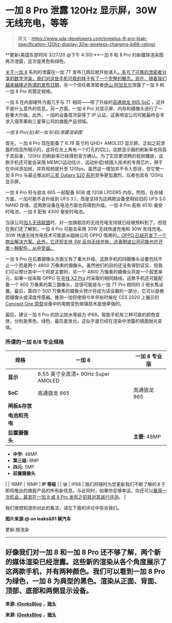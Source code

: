 # 一加 8 Pro 泄露 120Hz 显示屏，30W 无线充电，等等

> 原文：<https://www.xda-developers.com/oneplus-8-pro-leak-specification-120hz-display-30w-wireless-charging-ip68-rating/>

**更新(美国东部时间 3/27/20 @下午 4:30):**一加 8 和 8 Pro 的新媒体渲染图再次泄露，这次是黑色和绿色。

[关于一加 8](https://www.xda-developers.com/oneplus-8-punch-hole-display-triple-cameras-leak/) 系列的泄露在一加 7T 发布几周后就开始涌入[。多亏了可靠的泄密者分享的数字渲染，我们对这些手机可能的样子有了一个完整的概念。现在，随着我们越来越接近](https://www.xda-developers.com/oneplus-8-pro-leaked-renders-show-quad-camera-setup-punch-hole-display/)[所谓的发布日期](https://www.xda-developers.com/oneplus-8-series-april-15-oneplus-8-lite-delayed/)，另一个信任者泄密者[伊山·阿加瓦尔](https://twitter.com/ishanagarwal24/status/1242891002240577536?s=19)泄露了一加 8 和一加 8 Pro 的暂定规格。

一加 8 在内部硬件方面几乎与 7T 相同——除了升级的[高通骁龙 865 SoC](https://www.xda-developers.com/17-announced-upcoming-smartphones-qualcomm-snapdragon-865/) ，这并不是什么意外的信息。另一方面，一加 8 Pro 对显示屏、内存和摄像头进行了一些重大升级。此外，一加的设备首次获得了 IP 认证，这表明该公司可能最终会寻求入侵苹果和三星等公司的旗舰产品领域。

*一加 8 Pro(左)和一加 8(右)泄露渲染图*

首先，一加 8 Pro 现在配备了 6.78 英寸的 QHD+ AMOLED 显示屏。正如之前泄露的信息所暗示的，这将在左上角有一个打孔的切口。这款显示器的刷新率也将高于其前身，120Hz 的刷新率已经得到官方确认。为了实现更流畅的视频播放，这款手机还可能会采用 MEMC(运动估计，运动补偿)帧插入技术的专用芯片，用于在中间添加帧，并将视频提升至 120fps。虽然这一增加并不令人惊讶，但它使一加 8 Pro 与最近推出的[三星 Galaxy S20 系列](https://www.xda-developers.com/samsung-galaxy-s20-specs-features-pricing-availability/)竞争更加激烈，后者也具有 120Hz 显示屏。

一加 8 Pro 将与骁龙 865 一起配备 8GB 或 12GB LPDDR5 内存。然而，在存储方面，一加可能不会升级到 UFS 3.1，而是坚持为这两款设备使用较旧的 UFS 3.0 NAND 存储。这两款设备在电池方面也将得到升级。一加 8 Pro 配有 4510 毫安时电池，一加 8 配有 4300 毫安时电池。

当该公司[加入无线联盟](https://www.xda-developers.com/oneplus-8-wireless-charging-wireless-power-consortium/)时，对一加旗舰店的无线充电支持就已经被预料到了。但现在我们还了解到，一加 8 Pro 可能会采用 30W 无线快速充电和 30W 有线充电。30W 快速无线充电技术可能是从姐妹公司 OPPO 借用的[，OPPO 已经开发了一个商业解决方案。此外，它还将支持 3W 反向无线充电，这表明该公司可能也在开发一种配件，从中受益。](https://www.xda-developers.com/oppos-30w-wireless-vooc-charging-is-ready-to-launch-commercially/)

一加 8 Pro 在后置摄像头方面又有了重大升级。这款手机的四摄像头设置包括不止一个而是两个 4800 万像素的摄像头。虽然他们的目的还没有得到证实，但我们可以预计其中一个将是主要的，另一个 4800 万像素的摄像头将是一个超宽单元，如果一加采取 OPPO 在[寻找 X2 Pro](https://www.xda-developers.com/oppo-find-x2-pro-hands-on-first-impressions/) 时采取的相同路线。这款手机还可能配备一个 800 万像素的第三摄像头，这很可能是与一加 7T Pro 相同的 3 倍长焦设置。最后，第四个 500 万像素的摄像头预计将成为该设置的一部分，它可以是微距摄像头或深度传感器。推测一加将使用今年早些时候在 CES 2020 上展示的 [Concept One 原型](https://www.xda-developers.com/oneplus-concept-one-invisible-camera/)设备中的电致变色玻璃技术是很牵强的。

最后，建议一加 8 Pro 的防尘防水等级为 IP68。智能手机有三种可能的颜色变体，分别是黑色、绿色，最后是发光，这似乎是已经在渲染中泄露的镜面抛光变体。

### 所谓的一加 8/8 专业规格

| 规格 | 一加 8 | 一加 8 专业版 |
| --- | --- | --- |
| **显示** | 6.55 英寸全高清+ 90Hz Super AMOLED |  |
| **SoC** | 高通骁龙 865 | 高通骁龙 865 |
| **闸板&存放** |  |  |
| **电池和充电** |  |  |
| **后置摄像头** |  | **主要:** 48MP

*   **中学:** 48MP
*   **第三级:** 8MP
*   **四元:** 5MP
*   **前置摄像头**

 |
| 16MP | 16MP | **IP 等级** |
| 钠 | IP68 | 我们将随时为您更新我们不断了解的关于即将推出的旗舰产品的所有新信息。与此同时，如果你足够幸运，你还可以[赢得一次机会，甚至在一加 8 或 8 Pro 发布之前就对其进行评测](https://www.xda-developers.com/oneplus-recruiting-early-reviewers-upcoming-8-series-the-lab-program/)。 |

我们很想知道你对此的看法，请在下面的评论中告诉我们。

**图片来源:@ on leaks&91 辆汽车**

更新:按渲染

* * *

## 好像我们对一加 8 和一加 8 Pro 还不够了解，两个新的媒体渲染已经泄露。这些新的渲染从各个角度展示了这两款手机，并有两种颜色。我们可以看到一加 8 Pro 为绿色，一加 8 为典型的黑色。渲染从正面、背面、顶部、底部和两侧显示设备。

**来源: [iGeeksBlog](https://www.igeeksblog.com/exclusive-oneplus-8-pro-official-press-render/) ，[猪头](https://pigtou.com/blogs/android/exclusive-oneplus-8-official-press-renders-and-specs-leaked)**

**来源: [iGeeksBlog](https://www.igeeksblog.com/exclusive-oneplus-8-pro-official-press-render/) ，[猪头](https://pigtou.com/blogs/android/exclusive-oneplus-8-official-press-renders-and-specs-leaked)**